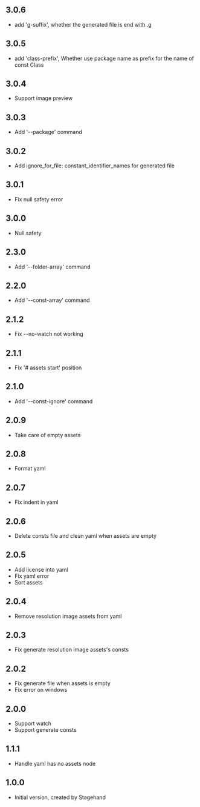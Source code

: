 ## 3.0.6

* add 'g-suffix', whether the generated file is end with .g

## 3.0.5

* add 'class-prefix', Whether use package name as prefix for the name of const Class

## 3.0.4

* Support image preview

## 3.0.3

* Add '--package' command

## 3.0.2

* Add ignore_for_file: constant_identifier_names for generated file

## 3.0.1

* Fix null safety error
  
## 3.0.0

* Null safety
  
## 2.3.0

* Add '--folder-array' command

## 2.2.0

* Add '--const-array' command
  
## 2.1.2

* Fix --no-watch not working
  
## 2.1.1

* Fix '# assets start' position

## 2.1.0

* Add '--const-ignore' command

## 2.0.9

* Take care of empty assets

## 2.0.8

* Format yaml

## 2.0.7

* Fix indent in yaml

## 2.0.6

* Delete consts file and clean yaml when assets are empty

## 2.0.5

* Add license into yaml
* Fix yaml error
* Sort assets

## 2.0.4

* Remove resolution image assets from yaml

## 2.0.3

* Fix generate resolution image assets's consts

## 2.0.2

* Fix generate file when assets is empty
* Fix error on windows

## 2.0.0

* Support watch
* Support generate consts

## 1.1.1

* Handle yaml has no assets node

## 1.0.0

* Initial version, created by Stagehand
